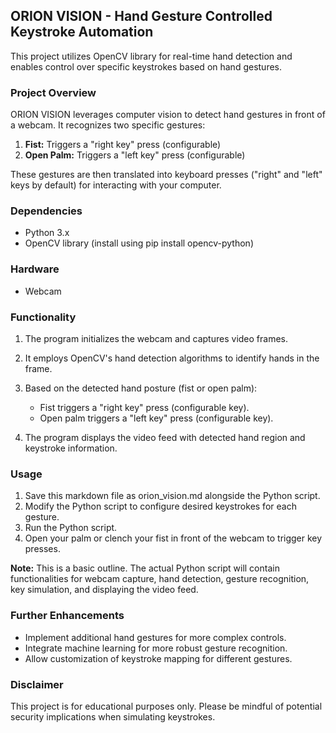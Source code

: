 ## ORION VISION - Hand Gesture Controlled Keystroke Automation

This project utilizes OpenCV library for real-time hand detection and enables control over specific keystrokes based on hand gestures.

### Project Overview

ORION VISION leverages computer vision to detect hand gestures in front of a webcam. It recognizes two specific gestures:

1.  **Fist:** Triggers a "right key" press (configurable)
2.  **Open Palm:** Triggers a "left key" press (configurable)

These gestures are then translated into keyboard presses ("right" and "left" keys by default) for interacting with your computer.

### Dependencies

- Python 3.x
- OpenCV library (install using pip install opencv-python)

### Hardware

- Webcam

### Functionality

1.  The program initializes the webcam and captures video frames.
2.  It employs OpenCV's hand detection algorithms to identify hands in the frame.
3.  Based on the detected hand posture (fist or open palm):

    - Fist triggers a "right key" press (configurable key).
    - Open palm triggers a "left key" press (configurable key).

4.  The program displays the video feed with detected hand region and keystroke information.

### Usage

1.  Save this markdown file as orion_vision.md alongside the Python script.
2.  Modify the Python script to configure desired keystrokes for each gesture.
3.  Run the Python script.
4.  Open your palm or clench your fist in front of the webcam to trigger key presses.

**Note:** This is a basic outline. The actual Python script will contain functionalities for webcam capture, hand detection, gesture recognition, key simulation, and displaying the video feed.

### Further Enhancements

- Implement additional hand gestures for more complex controls.
- Integrate machine learning for more robust gesture recognition.
- Allow customization of keystroke mapping for different gestures.

### Disclaimer

This project is for educational purposes only. Please be mindful of potential security implications when simulating keystrokes.
